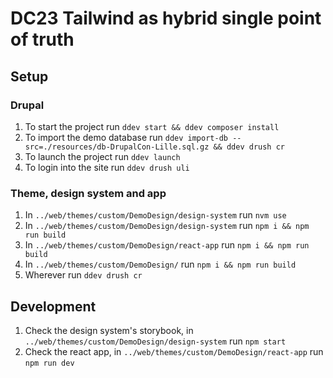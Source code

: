 # DC23 Tailwind as hybrid single point of truth

## Setup

### Drupal

1. To start the project run `ddev start && ddev composer install`
2. To import the demo database run `ddev import-db --src=./resources/db-DrupalCon-Lille.sql.gz && ddev drush cr`
3. To launch the project run `ddev launch`
4. To login into the site run `ddev drush uli`

### Theme, design system and app

1. In `../web/themes/custom/DemoDesign/design-system` run `nvm use`
2. In `../web/themes/custom/DemoDesign/design-system` run `npm i && npm run build`
3. In `../web/themes/custom/DemoDesign/react-app` run `npm i && npm run build`
4. In `../web/themes/custom/DemoDesign/` run `npm i && npm run build`
5. Wherever run `ddev drush cr`

## Development

1. Check the design system's storybook, in `../web/themes/custom/DemoDesign/design-system` run `npm start`
2. Check the react app, in `../web/themes/custom/DemoDesign/react-app` run `npm run dev`

